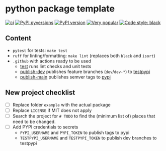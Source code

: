 # python package template

[![ci](https://github.com/fopina/example/actions/workflows/publish-main.yml/badge.svg)](https://github.com/fopina/example/actions/workflows/publish-main.yml)
[![PyPI pyversions](https://img.shields.io/pypi/pyversions/fp-github-template-example.svg)](https://pypi.python.org/pypi/fp-github-template-example/)
[![PyPI version](https://badge.fury.io/py/fp-github-template-example.svg)](https://badge.fury.io/py/fp-github-template-example)
[![Very popular](https://img.shields.io/pypi/dm/fp-github-template-example)](https://pypistats.org/packages/fp-github-template-example)
[![Code style: black](https://img.shields.io/badge/code%20style-black-000000.svg)](https://github.com/psf/black)

## Content

* `pytest` for tests: `make test`
* `ruff` for linting/formatting: `make lint` (replaces both `black` and `isort`)
* `.github` with actions ready to be used
    * [test](.github/workflows/test.yml) runs lint checks and unit tests
    * [publish-dev](.github/workflows/publish-dev.yml) publishes feature branches (`dev`/`dev-*`) to [testpypi](https://test.pypi.org)
    * [publish-main](.github/workflows/publish-main.yml) publishes semver tags to [pypi](https://pypi.org)

## New project checklist

* [ ] Replace folder `example` with the actual package
* [ ] Replace `LICENSE` if MIT does not apply
* [ ] Search the project for `# TODO` to find the (minimum list of) places that need to be changed.
* [ ] Add PYPI credentials to secrets
    * `PYPI_USERNAME` and `PYPI_TOKEN` to publish tags to pypi
    * `TESTPYPI_USERNAME` and `TESTPYPI_TOKEN` to publish dev branches to testpypi
